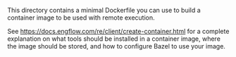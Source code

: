 This directory contains a minimal Dockerfile you can use to build a container image to be used with remote execution.

See https://docs.engflow.com/re/client/create-container.html for a complete explanation on what tools should be installed in a container image, where the image should be stored, and how to configure Bazel to use your image.
